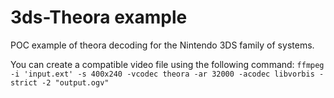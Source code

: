 # 3ds-Theora example
POC example of theora decoding for the Nintendo 3DS family of systems.

You can create a compatible video file using the following command:
`ffmpeg -i 'input.ext' -s 400x240 -vcodec theora -ar 32000 -acodec libvorbis -strict -2 "output.ogv"`
